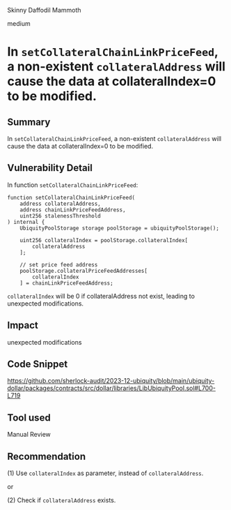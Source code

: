 Skinny Daffodil Mammoth

medium

# In `setCollateralChainLinkPriceFeed`, a non-existent `collateralAddress` will cause the data at collateralIndex=0 to be modified.

## Summary

In `setCollateralChainLinkPriceFeed`, a non-existent `collateralAddress` will cause the data at collateralIndex=0 to be modified.

## Vulnerability Detail

In function `setCollateralChainLinkPriceFeed`:

```solidity
function setCollateralChainLinkPriceFeed(
    address collateralAddress,
    address chainLinkPriceFeedAddress,
    uint256 stalenessThreshold
) internal {
    UbiquityPoolStorage storage poolStorage = ubiquityPoolStorage();

    uint256 collateralIndex = poolStorage.collateralIndex[
        collateralAddress
    ];

    // set price feed address
    poolStorage.collateralPriceFeedAddresses[
        collateralIndex
    ] = chainLinkPriceFeedAddress;
```

`collateralIndex` will be 0 if collateralAddress not exist, leading to unexpected modifications.

## Impact

unexpected modifications

## Code Snippet

https://github.com/sherlock-audit/2023-12-ubiquity/blob/main/ubiquity-dollar/packages/contracts/src/dollar/libraries/LibUbiquityPool.sol#L700-L719

## Tool used

Manual Review

## Recommendation

(1) Use `collateralIndex` as parameter, instead of `collateralAddress`.

or

(2) Check if `collateralAddress` exists.